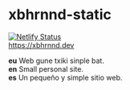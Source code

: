 # xbhrnnd-static
[![Netlify Status](https://api.netlify.com/api/v1/badges/25662a47-faba-474e-b218-d2269a4f7396/deploy-status)](https://app.netlify.com/sites/xbhrnnd-static/deploys)<br/>
https://xbhrnnd.dev

**eu** Web gune txiki sinple bat.<br />
**en** Small personal site.<br />
**es** Un pequeño y simple sitio web.
